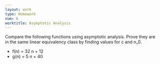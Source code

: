 ```yaml
---
layout: work
type: Homework
num: 6
worktitle: Asymptotic Analysis
---
```


Compare the following functions using asymptotic analysis. Prove they are
in the same linear equivalency class by finding values for c and n_0.

* f(n) = 32 n + 12
* g(n) = 5 n + 40
